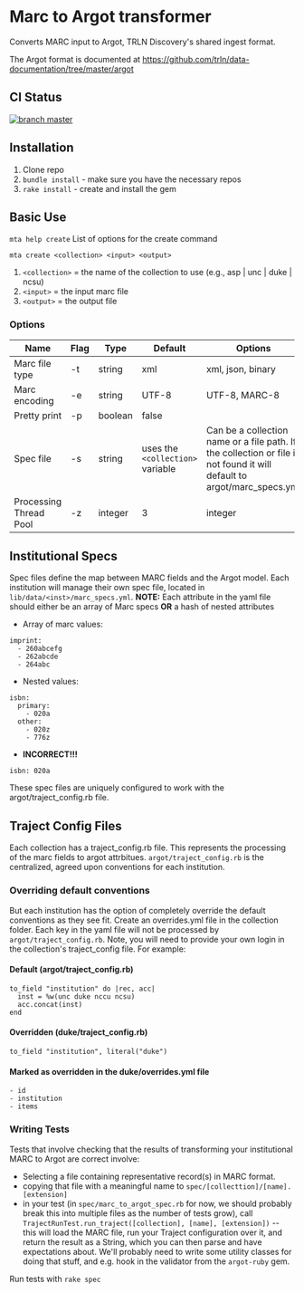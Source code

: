 # Marc to Argot transformer

Converts MARC input to Argot, TRLN Discovery's shared ingest format.

The Argot format is documented at https://github.com/trln/data-documentation/tree/master/argot

## CI Status

[![branch master](https://travis-ci.org/trln/marc-to-argot.svg?branch=master)](https://travis-ci.org/trln/marc-to-argot)

## Installation
1. Clone repo
2. `bundle install` - make sure you have the necessary repos
3. `rake install` - create and install the gem

## Basic Use
`mta help create`
List of options for the create command

`mta create <collection> <input> <output>`
1. `<collection>` = the name of the collection to use (e.g., asp | unc | duke | ncsu)
2. `<input>` = the input marc file
3. `<output>` = the output file

### Options

| Name | Flag | Type | Default | Options |
| ---- | ---- | ---- | ---- | ---- |
| Marc file type | -t | string | xml | xml, json, binary |
| Marc encoding | -e | string | UTF-8 | UTF-8, MARC-8 |
| Pretty print | -p | boolean | false | |
| Spec file | -s | string | uses the `<collection>` variable | Can be a collection name or a file path. If the collection or file is not found it will default to argot/marc_specs.yml |
| Processing Thread Pool | -z | integer | 3 | integer |


## Institutional Specs
Spec files define the map between MARC fields and the Argot model. Each institution will manage their own spec file, located in `lib/data/<inst>/marc_specs.yml`.
**NOTE:** Each attribute in the yaml file should either be an array of Marc specs **OR** a hash of nested attributes

* Array of marc values:
```
imprint:
  - 260abcefg
  - 262abcde
  - 264abc
```
* Nested values:
```
isbn:
  primary:
    - 020a
  other: 
    - 020z
    - 776z
```
* **INCORRECT!!!**
```
isbn: 020a
```

These spec files are uniquely configured to work with the argot/traject_config.rb file. 

## Traject Config Files
Each collection has a traject_config.rb file. This represents the processing of the marc fields to argot attrbitues. `argot/traject_config.rb` is the centralized, agreed upon conventions for each institution.

### Overriding default conventions
But each institution has the option of completely override the default conventions as they see fit. Create an overrides.yml file in the collection folder. Each key in the yaml file will not be processed by `argot/traject_config.rb`. Note, you will need to provide your own login in the collection's traject_config file. For example:

#### Default (argot/traject_config.rb)
```
to_field "institution" do |rec, acc|
  inst = %w(unc duke nccu ncsu)
  acc.concat(inst)
end
```

#### Overridden (duke/traject_config.rb)
```
to_field "institution", literal("duke")
```

#### Marked as overridden in the duke/overrides.yml file
```
- id
- institution
- items
```

### Writing Tests

Tests that involve checking that the results of transforming your institutional MARC to Argot are correct involve:

  * Selecting a file containing representative record(s) in MARC format.
  * copying that file with a meaningful name to `spec/[collecttion]/[name].[extension]`
  * in your test (in `spec/marc_to_argot_spec.rb` for now, we should probably break this into multiple files as the number of tests grow), call `TrajectRunTest.run_traject([collection], [name], [extension])` -- this will load the MARC file, run your Traject configuration over it, and return the result as a String, which you can then parse and have expectations about.  We'll probably need to write some utility classes for doing that stuff, and e.g. hook in the validator from the `argot-ruby` gem.

Run tests with `rake spec`
